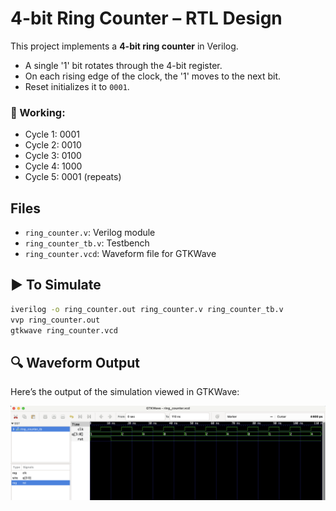 # 4-bit Ring Counter – RTL Design

This project implements a **4-bit ring counter** in Verilog.

- A single '1' bit rotates through the 4-bit register.
- On each rising edge of the clock, the '1' moves to the next bit.
- Reset initializes it to `0001`.

### 🧠 Working:
- Cycle 1: 0001
- Cycle 2: 0010
- Cycle 3: 0100
- Cycle 4: 1000
- Cycle 5: 0001 (repeats)

## Files
- `ring_counter.v`: Verilog module
- `ring_counter_tb.v`: Testbench
- `ring_counter.vcd`: Waveform file for GTKWave

## ▶️ To Simulate

```bash
iverilog -o ring_counter.out ring_counter.v ring_counter_tb.v
vvp ring_counter.out
gtkwave ring_counter.vcd
```
 ## 🔍 Waveform Output

Here’s the output of the simulation viewed in GTKWave:

![Waveform](ring_counter.png)